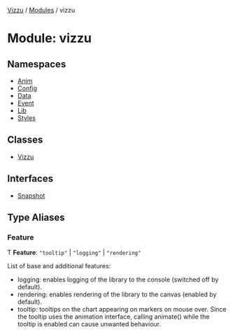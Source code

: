 [Vizzu](../README.md) / [Modules](../modules.md) / vizzu

# Module: vizzu

## Namespaces

- [Anim](vizzu.Anim.md)
- [Config](vizzu.Config.md)
- [Data](vizzu.Data.md)
- [Event](vizzu.Event.md)
- [Lib](vizzu.Lib.md)
- [Styles](vizzu.Styles.md)

## Classes

- [Vizzu](../classes/vizzu.Vizzu.md)

## Interfaces

- [Snapshot](../interfaces/vizzu.Snapshot.md)

## Type Aliases

### Feature

Ƭ **Feature**: `"tooltip"` | `"logging"` | `"rendering"`

List of base and additional features:

- logging: enables logging of the library to the console (switched off by
  default).
- rendering: enables rendering of the library to the canvas (enabled by
  default).
- tooltip: tooltips on the chart appearing on markers on mouse over. Since the
  tooltip uses the animation interface, calling animate() while the tooltip is
  enabled can cause unwanted behaviour.
